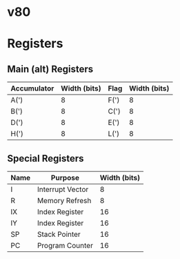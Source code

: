 # v80

# Registers

## Main (alt) Registers

| Accumulator | Width (bits) | Flag | Width (bits) |
| ----------- | ------------ | ---- | ------------ |
| A(')        | 8            | F(') | 8            |
| B(')        | 8            | C(') | 8            |
| D(')        | 8            | E(') | 8            |
| H(')        | 8            | L(') | 8            |

## Special Registers

| Name | Purpose          | Width (bits) |
| ---- | ---------------- | ------------ |
| I    | Interrupt Vector | 8            |
| R    | Memory Refresh   | 8            |
| IX   | Index Register   | 16           |
| IY   | Index Register   | 16           |
| SP   | Stack Pointer    | 16           |
| PC   | Program Counter  | 16           |

